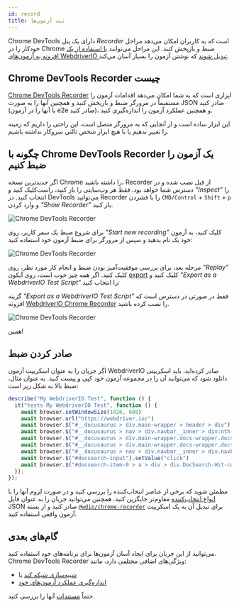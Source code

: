 ```yaml
---
id: record
title: ثبت آزمون‌ها
---
```


Chrome DevTools دارای یک پنل _Recorder_ است که به کاربران امکان می‌دهد مراحل خودکار را در Chrome ضبط و بازپخش کنند. این مراحل می‌توانند [با استفاده از یک افزونه به آزمون‌های WebdriverIO تبدیل شوند](https://chrome.google.com/webstore/detail/webdriverio-chrome-record/pllimkccefnbmghgcikpjkmmcadeddfn?hl=en) که نوشتن آزمون را بسیار آسان می‌کند.

## Chrome DevTools Recorder چیست

[Chrome DevTools Recorder](https://developer.chrome.com/docs/devtools/recorder/) ابزاری است که به شما امکان می‌دهد اقدامات آزمون را مستقیماً در مرورگر ضبط و بازپخش کنید و همچنین آنها را به صورت JSON صادر کنید (یا آنها را در آزمون e2e صادر کنید)، و همچنین عملکرد آزمون را اندازه‌گیری کنید.

این ابزار ساده است و از آنجایی که به مرورگر متصل است، این راحتی را داریم که زمینه را تغییر ندهیم یا با هیچ ابزار شخص ثالثی سروکار نداشته باشیم.

## چگونه با Chrome DevTools Recorder یک آزمون را ضبط کنیم

اگر جدیدترین نسخه Chrome را داشته باشید، Recorder از قبل نصب شده و در دسترس شما خواهد بود. فقط هر وب‌سایتی را باز کنید، راست‌کلیک کنید و _"Inspect"_ را انتخاب کنید. در DevTools می‌توانید Recorder را با فشردن `CMD/Control` + `Shift` + `p` و وارد کردن _"Show Recorder"_ باز کنید.

![Chrome DevTools Recorder](/img/recorder/recorder.png)

برای شروع ضبط یک سفر کاربر، روی _"Start new recording"_ کلیک کنید، به آزمون خود یک نام بدهید و سپس از مرورگر برای ضبط آزمون خود استفاده کنید:

![Chrome DevTools Recorder](/img/recorder/demo.gif)

مرحله بعد، برای بررسی موفقیت‌آمیز بودن ضبط و انجام کار مورد نظر، روی _"Replay"_ کلیک کنید. اگر همه چیز خوب است، روی آیکون [export](https://developer.chrome.com/docs/devtools/recorder/reference/#recorder-extension) کلیک کنید و _"Export as a WebdriverIO Test Script"_ را انتخاب کنید:

گزینه _"Export as a WebdriverIO Test Script"_ فقط در صورتی در دسترس است که افزونه [WebdriverIO Chrome Recorder](https://chrome.google.com/webstore/detail/webdriverio-chrome-record/pllimkccefnbmghgcikpjkmmcadeddfn) را نصب کرده باشید.

![Chrome DevTools Recorder](/img/recorder/export.gif)

همین!

## صادر کردن ضبط

اگر جریان را به عنوان اسکریپت آزمون WebdriverIO صادر کرده‌اید، باید اسکریپتی دانلود شود که می‌توانید آن را در مجموعه آزمون خود کپی و پیست کنید. به عنوان مثال، ضبط بالا به شکل زیر است:

```ts
describe("My WebdriverIO Test", function () {
  it("tests My WebdriverIO Test", function () {
    await browser.setWindowSize(1026, 688)
    await browser.url("https://webdriver.io/")
    await browser.$("#__docusaurus > div.main-wrapper > header > div").click()
    await browser.$("#__docusaurus > nav > div.navbar__inner > div:nth-child(1) > a:nth-child(3)").click()rec
    await browser.$("#__docusaurus > div.main-wrapper.docs-wrapper.docs-doc-page > div > aside > div > nav > ul > li:nth-child(4) > div > a").click()
    await browser.$("#__docusaurus > div.main-wrapper.docs-wrapper.docs-doc-page > div > aside > div > nav > ul > li:nth-child(4) > ul > li:nth-child(2) > a").click()
    await browser.$("#__docusaurus > nav > div.navbar__inner > div.navbar__items.navbar__items--right > div.searchBox_qEbK > button > span.DocSearch-Button-Container > span").click()
    await browser.$("#docsearch-input").setValue("click")
    await browser.$("#docsearch-item-0 > a > div > div.DocSearch-Hit-content-wrapper > span").click()
  });
});
```

مطمئن شوید که برخی از عناصر انتخاب‌کننده را بررسی کنید و در صورت لزوم آنها را با [انواع انتخاب‌کننده](/docs/selectors) مقاوم‌تر جایگزین کنید. همچنین می‌توانید جریان را به عنوان فایل JSON صادر کنید و از بسته [`@wdio/chrome-recorder`](https://github.com/webdriverio/chrome-recorder) برای تبدیل آن به یک اسکریپت آزمون واقعی استفاده کنید.

## گام‌های بعدی

می‌توانید از این جریان برای ایجاد آسان آزمون‌ها برای برنامه‌های خود استفاده کنید. Chrome DevTools Recorder ویژگی‌های اضافی مختلفی دارد، مانند:

- [شبیه‌سازی شبکه کند](https://developer.chrome.com/docs/devtools/recorder/#simulate-slow-network) یا
- [اندازه‌گیری عملکرد آزمون‌های خود](https://developer.chrome.com/docs/devtools/recorder/#measure)

حتماً [مستندات](https://developer.chrome.com/docs/devtools/recorder) آنها را بررسی کنید.